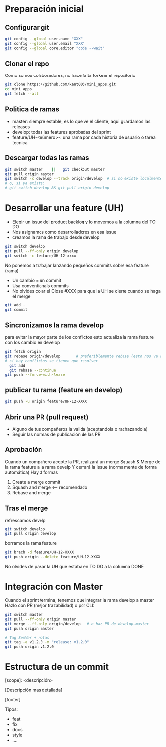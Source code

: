 # Preparación inicial

## Configurar git
```bash
git config --global user.name "XXX"
git config --global user.email "XXX"
git config --global core.editor "code --wait"
```

## Clonar el repo
Como somos colaboradores, no hace falta forkear el repositorio

```bash
git clone https://github.com/kant003/mini_apps.git
cd mini_apps
git fetch --all
```

## Politica de ramas
- master: siempre estable, es lo que ve el cliente, aqui guardamos las releases
- develop: todas las features aprobadas del sprint
- feature/UH-<número>-<slug>: una rama por cada historia de usuario o tarea tecnica

## Descargar todas las ramas
```bash
git switch master    ||   git checkout master
git pull origin master
git switch -c develop --track origin/develop  # si no existe localmente
# o, si ya existe:
# git switch develop && git pull origin develop
```

# Desarrollar una feature (UH)
- Elegir un issue del product backlog y lo movemos a la columna del TO DO
- Nos asignamos como desarrolladores en esa issue
- creamos la rama de trabajo desde develop

```bash
git switch develop
git pull --ff-only origin develop
git switch -c feature/UH-12-xxxx
```

No ponemos a trabajar lanzando pequeños commits sobre esa feature (rama)
- Un cambio = un commit
- Usa conventionals commits
- No olvides colar el Close #XXX para que la UH se cierre cuando se haga el merge

```bash
git add .
git commit
```


## Sincronizamos la rama develop
para evitar la mayor parte de los conflictos
esto actualiza la rama feature con los cambio en develop
```bash
git fetch origin
git rebase origin/develop       # preferiblemente rebase (esto nos va a generar un historial de commit mas limpio)
# si hay conflictos se tienen que resolver
  git add
  git rebase --continue
git push --force-with-lease
```

## publicar tu rama (feature en develop)
```bash
git push -u origin feature/UH-12-XXXX
```

## Abrir una PR (pull request)

- Alguno de tus compañeros la valida (aceptandola o rachazandola)
- Seguir las normas de publicación de las PR

## Aprobación
Cuando un compañero acepte la PR, realizará un merge Squash & Merge de la rama feature a la rama develp
Y cerrará la Issue (normalmente de forma automática)
Hay 3 formas
1) Create a merge commit
2) Squash and merge <-- recomendado
3) Rebase and merge




## Tras el merge
refrescamos develp
```bash
git switch develop
git pull origin develop
```

borramos la rama feature
```bash
git brach -d feature/UH-12-XXXX
git push origin --delete feature/UH-12-XXXX
```

No olvides de pasar la UH que estaba en TO DO a la columna DONE


# Integración con Master
Cuando el sprint termina, tenemos que integrar la rama develop a master
Hazlo con PR (mejor trazabilidad) o por CLI:

```bash
git switch master
git pull --ff-only origin master
git merge --ff-only origin/develop   # o haz PR de develop→master
git push origin master

# Tag SemVer + notas
git tag -a v1.2.0 -m "release: v1.2.0"
git push origin v1.2.0
```



# Estructura de un commit

<tipo>[scope]: <descripción>

[Descripción mas detallada]

[footer]



Tipos:
- feat
- fix
- docs
- style
- ....









